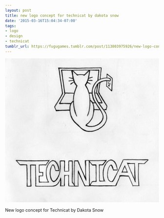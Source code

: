 ```yaml
---
layout: post
title: new logo concept for technicat by dakota snow
date: '2015-03-16T15:04:34-07:00'
tags:
- logo
- design
- technicat
tumblr_url: https://fugugames.tumblr.com/post/113803975926/new-logo-concept-for-technicat-by-dakota-snow
---
```

 ![](/tumblr_files/tumblr_nlbjnm10IO1tgne1po1_1280.jpg)  

New logo concept for Technicat by Dakota Snow

